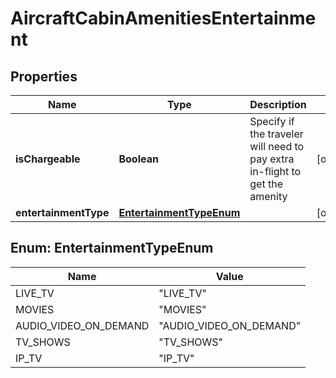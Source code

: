 

# AircraftCabinAmenitiesEntertainment


## Properties

| Name | Type | Description | Notes |
|------------ | ------------- | ------------- | -------------|
|**isChargeable** | **Boolean** | Specify if the traveler will need to pay extra in-flight to get the amenity |  [optional] |
|**entertainmentType** | [**EntertainmentTypeEnum**](#EntertainmentTypeEnum) |  |  [optional] |



## Enum: EntertainmentTypeEnum

| Name | Value |
|---- | -----|
| LIVE_TV | &quot;LIVE_TV&quot; |
| MOVIES | &quot;MOVIES&quot; |
| AUDIO_VIDEO_ON_DEMAND | &quot;AUDIO_VIDEO_ON_DEMAND&quot; |
| TV_SHOWS | &quot;TV_SHOWS&quot; |
| IP_TV | &quot;IP_TV&quot; |



